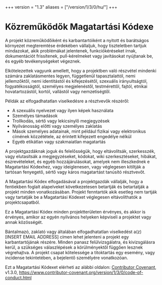 +++
version = "1.3"
aliases = ["/version/1/3/0/hu/"]
+++

# Közreműködők Magatartási Kódexe

A projekt közreműködőiként és karbantartóiként a nyitott és barátságos környezet megteremtése érdekében vállaljuk, hogy tiszteletben tartjuk mindazokat, akik problémákat jelentenek, funkciókéréseket írnak, dokumentációt frissítenek, pull-kérelmeket vagy javításokat nyújtanak be, és egyéb tevékenységeket végeznek.

Elkötelezettek vagyunk amellett, hogy a projektben való részvétel mindenki számára zaklatásmentes legyen, függetlenül tapasztalattól,  nemi jellemzőktől, nemi identitástól és kifejezésétől, szexuális irányultságtól, fogyatékosságtól, személyes megjelenéstől, testmérettől, fajtól, etnikai hovatartozástól, kortól, vallástól vagy nemzetiségtől.

Példák az elfogadhatatlan viselkedésre a résztvevők részéről:

* A szexuális nyelvezet vagy ilyen képek használata
* Személyes támadások
* Trollkodás, sértő vagy lekicsinylő megjegyzések
* Nyilvánosság előtti vagy személyes zaklatás
* Mások személyes adatainak, mint például fizikai vagy elektronikus címének közzététele, az érintett kifejezett engedélye nélkül
* Egyéb etikátlan vagy szakmaiatlan magatartás

A projektgazdáknak joguk és felelősségük, hogy eltávolítsák, szerkesszék, vagy elutasítsák a megjegyzéseket, kódokat, wiki szerkesztéseket, hibákat, észrevételeket, és egyéb hozzájárulásokat, amelyek nem illeszkednek e Magatartási Kódexhez, vagy ideiglenesen, vagy véglegesen kitiltják a tartósan fenyegető, sértő vagy káros magatartást tanúsító résztvevőt.

A Magatartási Kódex elfogadásával a projektgazdák vállalják, hogy a fentiekben foglalt alapelveket következetesen betartják és betartatják a projekt minden vonatkozásában. Projekt fenntartók akik esetleg nem tartják vagy tartatják be a Magatartási Kódexet véglegesen eltávolíthatók a projektcsapatból.

Ez a Magatartási Kódex minden projektterületen érvényes, és akkor is érvényes, amikor az egyén nyilvános helyeken képviseli a projektet vagy annak közösségét.

Bántalmazó, zaklató vagy általában elfogadhatatlan viselkedést a(z) [INSERT EMAIL ADDRESS] címen lehet jelenteni a projekt egy karbantartójának részére. Minden panasz felülvizsgálatra, és kivizsgálásra kerül, a szükséges válaszlépések a körülményektől függően lesznek végrehajtva. A projekt csapat kötelessége a titoktartás egy esemény, vagy incidense tekintetében, a bejelentő személyére vonatkozóan.


Ezt a Magatartási Kódexet elérheti az alábbi oldalon: [Contributor Covenant][homepage], v1.3.0, https://www.contributor-covenant.org/version/1/3/0/code-of-conduct.html

[homepage]: https://www.contributor-covenant.org
